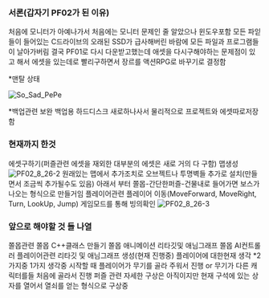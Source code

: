 ### 서론(갑자기 PF02가 된 이유)

처음에 모니터가 아예나가서 처음에는 모니터 문제인 줄 알았으나
윈도우포함 모든 파읻들이 들어있는 C드라이브의 오래된 SSD가 급사해버린 바람에 모든 파일과 프로그램들이 날아가버림
결국 PF01로 다시 다운받고했는데 애셋을 다시구해야하는 문제점이 있고 해서 에셋을 있는데로 빨리구하면서 장르를 액션RPG로 바꾸기로 결정함

*맨탈 상태

![So_Sad_PePe](https://github.com/user-attachments/assets/bf2dd87e-f466-47a8-82f2-5850a61b1578)



*백업관련 보완
백업용 하드디스크 새로하나사서 물리적으로 프로젝트와 에셋따로저장함 

### 현재까지 한것
에셋구하기(퍼즐관련 에셋을 재외한 대부분의 에셋은 새로 거의 다 구함)
맵생성
![PF02_8_26-2](https://github.com/user-attachments/assets/e800d2ce-c8be-42c5-ae48-4a71316fb69e)
원래있는 맵에서 추가조치로 오브젝트나 투명벽들 추가로 설치(만들면서 조금씩 추가될수도 있음)
아래서 부터 쫄몹-간단한퍼즐-건물내로 들어가면 보스가 나오는 형식으로 만들거임
플레이어관련
플레이어 이동(MoveForward, MoveRight, Turn, LookUp, Jump)
게임모드를 통해 빙의확인
![PF02_8_26-3](https://github.com/user-attachments/assets/80641856-23ec-4149-b1dd-170e5a89dd27)

### 앞으로 해야할 것 들 나열
쫄몹관련
쫄몹 C++클래스 만들기
쫄몹 애니메이션 리타깃및 애님그래프
쫄몹 AI컨트롤러
플레이어관련
리타깃 및 애님그래프 생성(현재 진행중)
플레이어에 대한현재 생각
*2가지중 1가지 생각중 시작할 때 플레이어가 무기를 골라 주워서 진행 or 무기가 다른 캐릭터를들 처음에 골라서 진행
퍼즐 관련
자세한 구상은 아직이지만 현재 구석에 있는 상자를 열어서 열쇠를 얻는 형식으로 구상중

